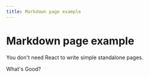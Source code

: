 ```yaml
---
title: Markdown page example
---
```


# Markdown page example

You don't need React to write simple standalone pages.

What's Good?